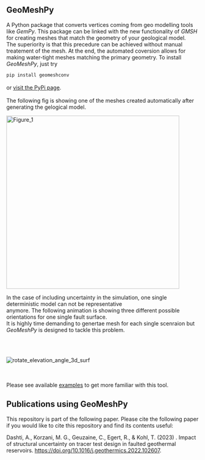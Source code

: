 ## GeoMeshPy

A Python package that converts vertices coming from geo modelling tools like _GemPy_. This package can be linked with the new functionality of _GMSH_ for
creating meshes that match the geometry of your geological model. <br>
The superiority is that this precedure can be achieved without manual treatement of the mesh. At the end, the automated coversion allows for making
water-tight meshes matching the primary geometry.
To install _GeoMeshPy_, just try <br>

```pip install geomeshconv```
<br><br>
or [visit the PyPi page](https://pypi.org/project/geomeshconv/).
<br><br>
The following fig is showing one of the meshes created automatically after generating the gelogical model. <br>

<img width="453" alt="Figure_1" src="https://user-images.githubusercontent.com/62764899/159875216-67d5f557-452f-4721-9e17-1fd123e085a1.png">

In the case of including uncertainty in the simulation, one single deterministic model can not be representative <br>
anymore. The following animation is showing three different possible orientations for one single fault surface.  <br>
It is highly time demanding to genertae mesh for each single scenraion but _GeoMeshPy_ is designed to tackle this problem.

<br><br>

![rotate_elevation_angle_3d_surf](https://user-images.githubusercontent.com/62764899/160632945-b4cdca87-4147-4d4c-a47b-cf3f8a0f7791.gif)

<br><br>
Please see available [examples](https://github.com/Ali1990dashti/GeoMeshPy/tree/main/Examples) to get more familiar with this tool.

## Publications using GeoMeshPy
This repository is part of the following paper. Please cite the following paper if you would like to cite this repository and find its contents useful: <br>

Dashti, A., Korzani, M. G., Geuzaine, C., Egert, R., & Kohl, T. (2023) . Impact of structural uncertainty on tracer test design in faulted geothermal reservoirs. https://doi.org/10.1016/j.geothermics.2022.102607.
